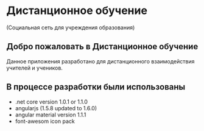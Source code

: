 # Дистанционное обучение
(Социальная сеть для учреждения образования)

## Добро пожаловать в Дистанционное обучение

Данное приложения разработано для дистанционного взаимодействия учителей и учеников.

## В процессе разработки были использованы

- .net core version 1.0.1 or 1.1.0
- angularjs (1.5.8 updated to 1.6.0)
- angular material version 1.1.1
- font-awesom icon pack
